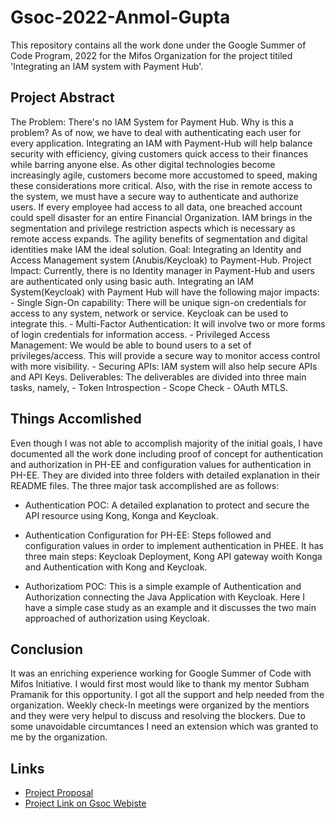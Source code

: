 # Gsoc-2022-Anmol-Gupta

This repository contains all the work done under the Google Summer of Code Program, 2022 for the Mifos Organization for the project titiled 'Integrating an IAM system with Payment Hub'.

## Project Abstract

The Problem: There's no IAM System for Payment Hub.
Why is this a problem? As of now, we have to deal with authenticating each user for every application. Integrating an IAM with Payment-Hub will help balance security with efficiency, giving customers quick access to their finances while barring anyone else. As other digital technologies become increasingly agile, customers become more accustomed to speed, making these considerations more critical. Also, with the rise in remote access to the system, we must have a secure way to authenticate and authorize users. If every employee had access to all data, one breached account could spell disaster for an entire Financial Organization. IAM brings in the segmentation and privilege restriction aspects which is necessary as remote access expands. The agility benefits of segmentation and digital identities make IAM the ideal solution. Goal: Integrating an Identity and Access Management system (Anubis/Keycloak) to Payment-Hub. Project Impact: Currently, there is no Identity manager in Payment-Hub and users are authenticated only using basic auth. Integrating an IAM System(Keycloak) with Payment Hub will have the following major impacts: - Single Sign-On capability: There will be unique sign-on credentials for access to any system, network or service. Keycloak can be used to integrate this. - Multi-Factor Authentication: It will involve two or more forms of login credentials for information access. - Privileged Access Management: We would be able to bound users to a set of privileges/access. This will provide a secure way to monitor access control with more visibility. - Securing APIs: IAM system will also help secure APIs and API Keys. Deliverables: The deliverables are divided into three main tasks, namely, - Token Introspection - Scope Check - OAuth MTLS.

## Things Accomlished

Even though I was not able to accomplish majority of the initial goals, I have documented all the work done including proof of concept for authentication and authorization in PH-EE and configuration values for authentication in PH-EE. They are divided into three folders with detailed explanation in their README files. The three major task accomplished are as follows:

- Authentication POC: A detailed explanation to protect and secure the API resource using Kong, Konga and Keycloak.

- Authentication Configuration for PH-EE: Steps followed and configuration values in order to implement authentication in PHEE. It has three main steps: Keycloak Deployment, Kong API gateway woith Konga and Authentication with Kong and Keycloak.

- Authorizatiom POC: This is a simple example of Authentication and Authorization connecting the Java Application with Keycloak. Here I have a simple case study as an example and it discusses the two main approached of authorization using Keycloak.

## Conclusion

It was an enriching experience working for Google Summer of Code with Mifos Initiative. I would first most would like to thank my mentor Subham Pramanik for this opportunity. I got all the support and help needed from the organization. Weekly check-In meetings were organized by the mentiors and they were very helpul to discuss and resolving the blockers. Due to some unavoidable circumtances I need an extension which was granted to me by the organization.

## Links

- [Project Proposal](https://summerofcode.withgoogle.com/media/user/ced599b147f0/proposal/gAAAAABjRtb6FbdGd2qdwkkZzY33ueqwmR6JJVsrn1VlCP_lg9ajY9RzDbWjEM-wK7irTCBIj-qNNo91lnCrRXtmRJX9GgG3UjbKQZB4fImWE4HaV9Frl_Y=.pdf)
- [Project Link on Gsoc Webiste](https://summerofcode.withgoogle.com/proposals/details/VXA0vKhv)
